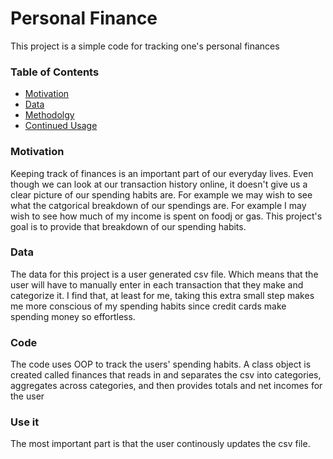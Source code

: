 # Personal Finance

This project is a simple code for tracking one's personal finances

### Table of Contents
* [Motivation](#motivation)
* [Data](#data)
* [Methodolgy](#code)
* [Continued Usage](#use-it)

### Motivation
Keeping track of finances is an important part of our everyday lives. Even though we can look at our transaction history online, it doesn't give us a clear picture of our spending habits are. For example we may wish to see what the catgorical breakdown of our spendings are. For example I may wish to see how much of my income is spent on foodj or gas. This project's goal is to provide that breakdown of our spending habits.

### Data
The data for this project is a user generated csv file. Which means that the user will have to manually enter in each transaction that they make and categorize it. I find that, at least for me, taking this extra small step makes me more conscious of my spending habits since credit cards make spending money so effortless.

### Code
The code uses OOP to track the users' spending habits. A class object is created called finances that reads in and separates the csv into categories, aggregates across categories, and then provides totals and net incomes for the user

### Use it
The most important part is that the user continously updates the csv file. 
